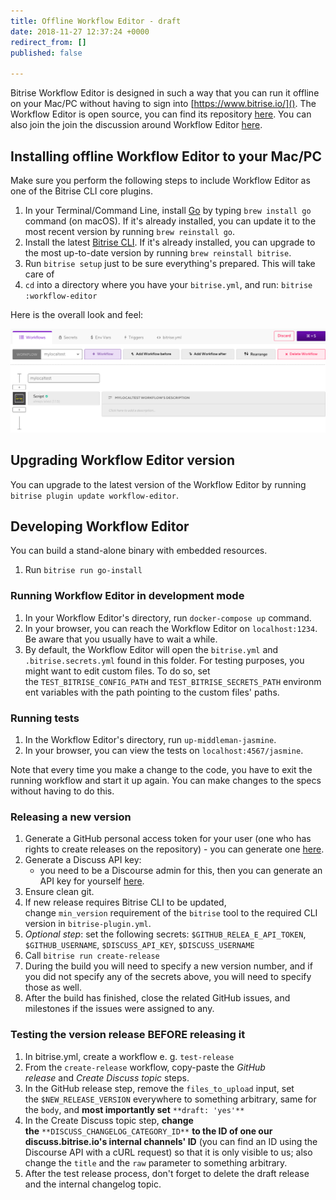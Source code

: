 ```yaml
---
title: Offline Workflow Editor - draft
date: 2018-11-27 12:37:24 +0000
redirect_from: []
published: false

---
```

Bitrise Workflow Editor is designed in such a way that you can run it offline on your Mac/PC without having to sign into [https://www.bitrise.io/](). The Workflow Editor is open source, you can find its repository [here](https://github.com/bitrise-io/bitrise-workflow-editor). You can also join the join the discussion around Workflow Editor [here](https://discuss.bitrise.io/t/workflow-editor-v2-open-source-offline-workflow-editor/39).

## Installing offline Workflow Editor to your Mac/PC

Make sure you perform the following steps to include Workflow Editor as one of the Bitrise CLI core plugins.

1. In your Terminal/Command Line, install [Go](https://golang.org/) by typing `brew install go` command (on macOS). If it's already installed, you can update it to the most recent version by running `brew reinstall go`.
2. Install the latest [Bitrise CLI](/bitrise-cli/installation/). If it's already installed, you can upgrade to the most up-to-date version by running `brew reinstall bitrise`.
3. Run `bitrise setup` just to be sure everything's prepared. This will take care of
4. `cd` into a directory where you have your `bitrise.yml`, and run: `bitrise :workflow-editor`

Here is the overall look and feel:

![](/img/offline-workflow-editor.png)

## Upgrading Workflow Editor version

You can upgrade to the latest version of the Workflow Editor by running `bitrise plugin update workflow-editor`.

## Developing Workflow Editor

You can build a stand-alone binary with embedded resources.

1. Run `bitrise run go-install`

### Running Workflow Editor in development mode

1. In your Workflow Editor's directory, run `docker-compose up` command.
2. In your browser, you can reach the Workflow Editor on `localhost:1234`. Be aware that you usually have to wait a while.
3. By default, the Workflow Editor will open the `bitrise.yml` and `.bitrise.secrets.yml` found in this folder. For testing purposes, you might want to edit custom files. To do so, set the `TEST_BITRISE_CONFIG_PATH` and `TEST_BITRISE_SECRETS_PATH` environment variables with the path pointing to the custom files' paths.

### Running tests

1. In the Workflow Editor's directory, run `up-middleman-jasmine`.
2. In your browser, you can view the tests on `localhost:4567/jasmine`.

Note that every time you make a change to the code, you have to exit the running workflow and start it up again. You can make changes to the specs without having to do this.

### Releasing a new version

1. Generate a GitHub personal access token for your user (one who has rights to create releases on the repository) - you can generate one [here](https://github.com/settings/tokens).
2. Generate a Discuss API key: 
   * you need to be a Discourse admin for this, then you can generate an API key for yourself [here](https://discuss.bitrise.io/admin/api/keys).
3. Ensure clean git.
4. If new release requires Bitrise CLI to be updated, change `min_version` requirement of the `bitrise` tool to the required CLI version in `bitrise-plugin.yml`.
5. _Optional step_: set the following secrets: `$GITHUB_RELEA_E_API_TOKEN`, `$GITHUB_USERNAME`, `$DISCUSS_API_KEY`, `$DISCUSS_USERNAME`
6. Call `bitrise run create-release`
7. During the build you will need to specify a new version number, and if you did not specify any of the secrets above, you will need to specify those as well.
8. After the build has finished, close the related GitHub issues, and milestones if the issues were assigned to any.

### Testing the version release BEFORE releasing it

1. In bitrise.yml, create a workflow e. g. `test-release`
2. From the `create-release` workflow, copy-paste the _GitHub release_ and _Create Discuss topic_ steps.
3. In the GitHub release step, remove the `files_to_upload` input, set the `$NEW_RELEASE_VERSION` everywhere to something arbitrary, same for the `body`, and **most importantly set** `**draft: 'yes'**`
4. In the Create Discuss topic step, **change the** `**DISCUSS_CHANGELOG_CATEGORY_ID**` **to the ID of one our discuss.bitrise.io's internal channels' ID** (you can find an ID using the Discourse API with a cURL request) so that it is only visible to us; also change the `title` and the `raw` parameter to something arbitrary.
5. After the test release process, don't forget to delete the draft release and the internal changelog topic.